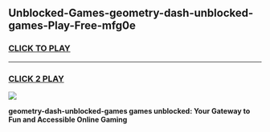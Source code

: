 
## Unblocked-Games-geometry-dash-unblocked-games-Play-Free-mfg0e
<h3>
<a href="https://premium76.site?title=geometry-dash-unblocked-games&ref=19M">CLICK TO PLAY</a></h3>
<hr>

<h3>
<a href="https://premium76.site?title=geometry-dash-unblocked-games&ref=19M">CLICK 2 PLAY</a>
  
</h3>

<a href="https://premium76.site?title=geometry-dash-unblocked-games&ref=19M"><img src="https://clearcache.store/games.png"></a>


**geometry-dash-unblocked-games games unblocked: Your Gateway to Fun and Accessible Online Gaming**
